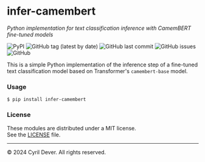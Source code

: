 # infer-camembert
_Python implementation for text classification inference with CamemBERT fine-tuned models_


![PyPI](https://img.shields.io/pypi/v/infer-camembert)
![GitHub tag (latest by date)](https://img.shields.io/github/v/tag/cyrildever/infer-camembert)
![GitHub last commit](https://img.shields.io/github/last-commit/cyrildever/infer-camembert)
![GitHub issues](https://img.shields.io/github/issues/cyrildever/infer-camembert)
![GitHub](https://img.shields.io/github/license/cyrildever/infer-camembert)

This is a simple Python implementation of the inference step of a fine-tuned text classification model based on Transformer's `camembert-base` model.

### Usage

```console
$ pip install infer-camembert
```


### License

These modules are distributed under a MIT license. \
See the [LICENSE](./LICENSE) file.



<hr />
&copy; 2024 Cyril Dever. All rights reserved.